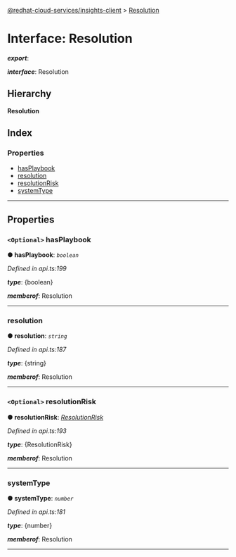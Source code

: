 [@redhat-cloud-services/insights-client](../README.md) > [Resolution](../interfaces/resolution.md)

# Interface: Resolution

*__export__*: 

*__interface__*: Resolution

## Hierarchy

**Resolution**

## Index

### Properties

* [hasPlaybook](resolution.md#hasplaybook)
* [resolution](resolution.md#resolution-1)
* [resolutionRisk](resolution.md#resolutionrisk)
* [systemType](resolution.md#systemtype)

---

## Properties

<a id="hasplaybook"></a>

### `<Optional>` hasPlaybook

**● hasPlaybook**: *`boolean`*

*Defined in api.ts:199*

*__type__*: {boolean}

*__memberof__*: Resolution

___
<a id="resolution-1"></a>

###  resolution

**● resolution**: *`string`*

*Defined in api.ts:187*

*__type__*: {string}

*__memberof__*: Resolution

___
<a id="resolutionrisk"></a>

### `<Optional>` resolutionRisk

**● resolutionRisk**: *[ResolutionRisk](resolutionrisk.md)*

*Defined in api.ts:193*

*__type__*: {ResolutionRisk}

*__memberof__*: Resolution

___
<a id="systemtype"></a>

###  systemType

**● systemType**: *`number`*

*Defined in api.ts:181*

*__type__*: {number}

*__memberof__*: Resolution

___

